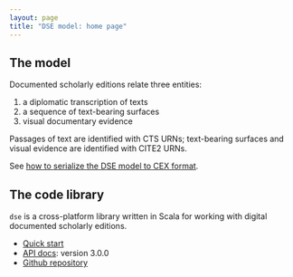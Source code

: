 ```yaml
---
layout: page
title: "DSE model: home page"
---
```



## The model


Documented scholarly editions relate three entities:

1. a diplomatic transcription of texts
2. a sequence of text-bearing surfaces
3. visual documentary evidence

Passages of text are identified with CTS URNs;  text-bearing surfaces and visual evidence are identified with CITE2 URNs.

See [how to serialize the DSE model to CEX format](cex).


## The code library

`dse` is a cross-platform library written in Scala for working with digital documented scholarly editions.

-   [Quick start](quick)
-   [API docs](api/edu/holycross/shot/dse/index.html): version 3.0.0
-   [Github repository](https://github.com/cite-architecture/dse)
